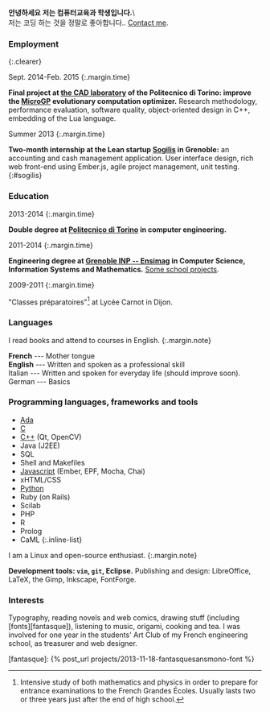 **안녕하세요 저는 컴퓨터교육과 학생입니다.**\\\
저는 코딩 하는 것을 정말로 좋아합니다.. <a href="mailto:&#106;&#097;&#110;&#121;&#046;&#098;&#101;&#108;&#108;&#117;&#122;&#064;&#104;&#111;&#116;&#109;&#097;&#105;&#108;&#046;&#102;&#114;">Contact me</a>.

### Employment
{:.clearer}

Sept. 2014-Feb. 2015
{:.margin.time}

**Final project at [the CAD laboratory](http://www.cad.polito.it/) of the
Politecnico di Torino: improve the [MicroGP](http://ugp3.sourceforge.net/) evolutionary computation
optimizer.** Research methodology, performance evaluation, software quality,
object-oriented design in C++, embedding of the Lua language. 

Summer 2013
{:.margin.time}

**Two-month internship at the Lean startup [Sogilis](http://sogilis.com/) in
Grenoble:** an accounting and cash management application. User interface
design, rich web front-end using Ember.js, agile project management, unit testing.
{:#sogilis}


### Education

2013-2014
{:.margin.time}

**Double degree at [Politecnico di Torino](http://www.polito.it) in computer engineering.**

2011-2014
{:.margin.time}

**Engineering degree at [Grenoble INP --
Ensimag](http://ensimag.grenoble-inp.fr) in Computer Science, Information
Systems and Mathematics.** [Some school projects](projects.html#school).

2009-2011
{:.margin.time}

"Classes préparatoires"[^prepa] at Lycée Carnot in Dijon.

[^prepa]:
    Intensive study of both mathematics and physics in order to prepare for
    entrance examinations to the French Grandes Écoles. Usually lasts two or
    three years just after the end of high school.


### Languages

I read books and attend to courses in English.
{:.margin.note}

**French** --- Mother tongue<br />
**English** --- Written and spoken as a professional skill<br />
Italian --- Written and spoken for everyday life (should improve soon).<br/>
German --- Basics



### Programming languages, frameworks and tools

* <a href="{% post_url projects/2013-01-15-compiler-for-java-subset %}" title="Example project: a compiler">Ada</a>
* <a href="{% post_url projects/2012-12-10-various-c-projects %}" title="Example project: a shell">C</a>
* <a href="{% post_url projects/2013-06-12-AgileTouch-distributed-scrum %}" title="Example project: augmented agile backlog">C++</a> (Qt, OpenCV)
* Java (J2EE)
* SQL
* Shell and Makefiles
* <a href="#sogilis" title="Example project: accounting application">Javascript</a> (Ember, EPF, Mocha, Chai)
* xHTML/CSS
* <a href="{% post_url projects/2013-06-14-robair %}" title="Example project: a robot">Python</a>
* Ruby (on Rails)
* Scilab
* PHP
* R
* Prolog
* CaML
{:.inline-list}


I am a Linux and open-source enthusiast.
{:.margin.note}

**Development tools: `vim`, `git`, Eclipse.**
Publishing and design: LibreOffice, LaTeX, the Gimp, Inkscape, FontForge.

### Interests

Typography, reading novels and web comics, drawing stuff (including
[fonts][fantasque]), listening to music, origami, cooking and tea.
I was involved for one year in the students' Art Club of my
French engineering school, as treasurer and web designer.

[fantasque]: {% post_url projects/2013-11-18-fantasquesansmono-font %}
